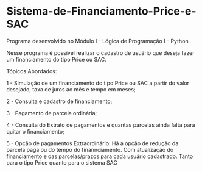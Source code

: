 # Sistema-de-Financiamento-Price-e-SAC
Programa desenvolvido no Módulo I - Lógica de Programação I - Python

Nesse programa é possível realizar o cadastro de usuário que deseja fazer um financiamento do tipo Price ou SAC. 

Tópicos Abordados: 

1 - Simulação de um financiamento do tipo Price ou SAC a partir do valor desejado, taxa de juros ao mês e tempo em meses;

2 - Consulta e cadastro de financiamento;

3 - Pagamento de parcela ordinária;

4 - Consulta do Extrato de pagamentos e quantas parcelas ainda falta para quitar o financiamento;

5 - Opção de pagamentos Extraordinário: Há a opção de redução da parcela paga ou do tempo do finannciamento. Com atualização do financiamento e das parcelas/prazos para cada usuário cadastrado. Tanto para o tipo Price quanto para o sistema SAC


